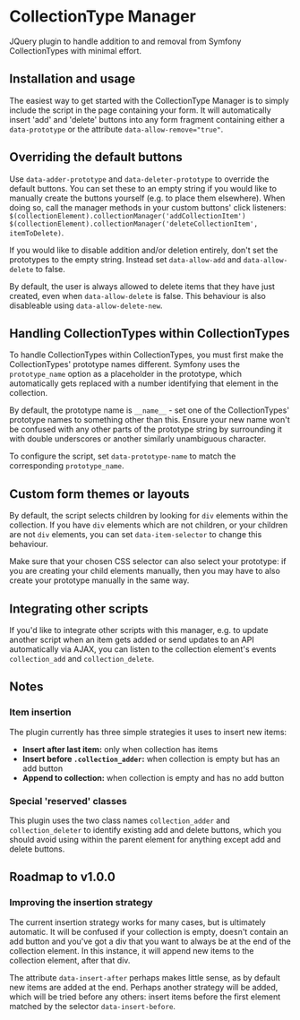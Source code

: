 # CollectionType Manager
JQuery plugin to handle addition to and removal from Symfony CollectionTypes with minimal effort.

## Installation and usage

The easiest way to get started with the CollectionType Manager is to simply include the script in the page containing your form. It will automatically insert 'add' and 'delete' buttons into any form fragment containing either a `data-prototype` or the attribute `data-allow-remove="true"`.

## Overriding the default buttons

Use `data-adder-prototype` and `data-deleter-prototype` to override the default buttons. You can set these to an empty string if you would like to manually create the buttons yourself (e.g. to place them elsewhere). When doing so, call the manager methods in your custom buttons' click listeners:  
  `$(collectionElement).collectionManager('addCollectionItem')`
  `$(collectionElement).collectionManager('deleteCollectionItem', itemToDelete)`.

If you would like to disable addition and/or deletion entirely, don't set the prototypes to the empty string. Instead set `data-allow-add` and `data-allow-delete` to false.

By default, the user is always allowed to delete items that they have just created, even when `data-allow-delete` is false. This behaviour is also disableable using `data-allow-delete-new`.

## Handling CollectionTypes within CollectionTypes

To handle CollectionTypes within CollectionTypes, you must first make the CollectionTypes' prototype names different. Symfony uses the `prototype_name` option as a placeholder in the prototype, which automatically gets replaced with a number identifying that element in the collection.

By default, the prototype name is `__name__` - set one of the CollectionTypes' prototype names to something other than this. Ensure your new name won't be confused with any other parts of the prototype string by surrounding it with double underscores or another similarly unambiguous character.

To configure the script, set `data-prototype-name` to match the corresponding `prototype_name`.

## Custom form themes or layouts

By default, the script selects children by looking for `div` elements within the collection. If you have `div` elements which are not children, or your children are not `div` elements, you can set `data-item-selector` to change this behaviour. 

Make sure that your chosen CSS selector can also select your prototype: if you are creating your child elements manually, then you may have to also create your prototype manually in the same way.

## Integrating other scripts

If you'd like to integrate other scripts with this manager, e.g. to update another script when an item gets added or send updates to an API automatically via AJAX, you can listen to the collection element's events `collection_add` and `collection_delete`.

## Notes

### Item insertion

The plugin currently has three simple strategies it uses to insert new items:
 - **Insert after last item:** only when collection has items
 - **Insert before `.collection_adder`:** when collection is empty but has an add button
 - **Append to collection:** when collection is empty and has no add button

### Special 'reserved' classes

This plugin uses the two class names `collection_adder` and `collection_deleter` to identify existing add and delete buttons, which you should avoid using within the parent element for anything except add and delete buttons.

## Roadmap to v1.0.0

### Improving the insertion strategy

The current insertion strategy works for many cases, but is ultimately automatic. It will be confused if your collection is empty, doesn't contain an add button and you've got a div that you want to always be at the end of the collection element. In this instance, it will append new items to the collection element, after that div.

The attribute `data-insert-after` perhaps makes little sense, as by default new items are added at the end. Perhaps another strategy will be added, which will be tried before any others: insert items before the first element matched by the selector `data-insert-before`.
